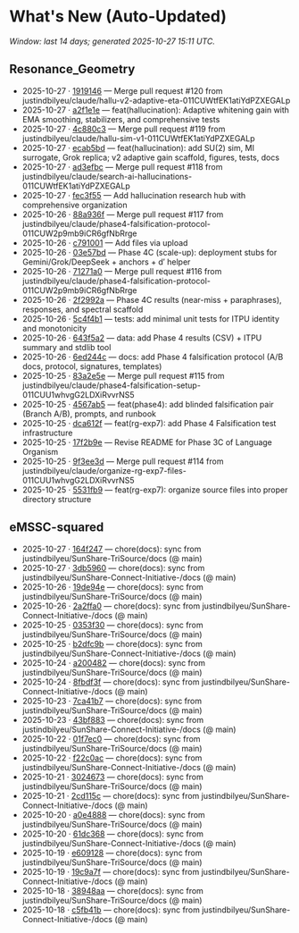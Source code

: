 # What's New (Auto-Updated)

_Window: last 14 days; generated 2025-10-27 15:11 UTC._

## Resonance_Geometry

- 2025-10-27 · [1919146](https://github.com/justindbilyeu/Resonance_Geometry/commit/1919146529211af822575aaaac05f61172377313) — Merge pull request #120 from justindbilyeu/claude/hallu-v2-adaptive-eta-011CUWtfEK1atiYdPZXEGALp
- 2025-10-27 · [a2f1e1e](https://github.com/justindbilyeu/Resonance_Geometry/commit/a2f1e1e1ffae3477e54d2781cfc1f128d855bace) — feat(hallucination): Adaptive whitening gain with EMA smoothing, stabilizers, and comprehensive tests
- 2025-10-27 · [4c880c3](https://github.com/justindbilyeu/Resonance_Geometry/commit/4c880c3099f1f968f6ce7c8c58b54051d074cc99) — Merge pull request #119 from justindbilyeu/claude/hallu-sim-v1-011CUWtfEK1atiYdPZXEGALp
- 2025-10-27 · [ecab5bd](https://github.com/justindbilyeu/Resonance_Geometry/commit/ecab5bdd35decf8b8bd661c16926d6806d8bfdbf) — feat(hallucination): add SU(2) sim, MI surrogate, Grok replica; v2 adaptive gain scaffold, figures, tests, docs
- 2025-10-27 · [ad3efbc](https://github.com/justindbilyeu/Resonance_Geometry/commit/ad3efbcd182b4e2af5f0cabb54faeb5b624cc9f8) — Merge pull request #118 from justindbilyeu/claude/search-ai-hallucinations-011CUWtfEK1atiYdPZXEGALp
- 2025-10-27 · [fec3f55](https://github.com/justindbilyeu/Resonance_Geometry/commit/fec3f552c2dd18b836e3436dba1f95c5fbbc32b0) — Add hallucination research hub with comprehensive organization
- 2025-10-26 · [88a936f](https://github.com/justindbilyeu/Resonance_Geometry/commit/88a936f8ccfff983cf8d276989075157ab690b4f) — Merge pull request #117 from justindbilyeu/claude/phase4-falsification-protocol-011CUW2p9mb9iCR6gfNbRrge
- 2025-10-26 · [c791001](https://github.com/justindbilyeu/Resonance_Geometry/commit/c7910013788b7753e960b92953bf0fbeeb00e074) — Add files via upload
- 2025-10-26 · [03e57bd](https://github.com/justindbilyeu/Resonance_Geometry/commit/03e57bd604b9417d282a2c65a5548617bdadbe5d) — Phase 4C (scale-up): deployment stubs for Gemini/Grok/DeepSeek + anchors + d′ helper
- 2025-10-26 · [71271a0](https://github.com/justindbilyeu/Resonance_Geometry/commit/71271a09d4405cd9aa59be3113b0572390327674) — Merge pull request #116 from justindbilyeu/claude/phase4-falsification-protocol-011CUW2p9mb9iCR6gfNbRrge
- 2025-10-26 · [2f2992a](https://github.com/justindbilyeu/Resonance_Geometry/commit/2f2992ae75b4c6fe661d38295da0f58824248bd3) — Phase 4C results (near-miss + paraphrases), responses, and spectral scaffold
- 2025-10-26 · [5c4f4b1](https://github.com/justindbilyeu/Resonance_Geometry/commit/5c4f4b153a62506ad0dc76108afe11224abe2aa7) — tests: add minimal unit tests for ITPU identity and monotonicity
- 2025-10-26 · [643f5a2](https://github.com/justindbilyeu/Resonance_Geometry/commit/643f5a25af6c1f525ccec553a4e52b3ac5e41057) — data: add Phase 4 results (CSV) + ITPU summary and stdlib tool
- 2025-10-26 · [6ed244c](https://github.com/justindbilyeu/Resonance_Geometry/commit/6ed244cc46f3659e7a33c34f8db1cfc3e0523664) — docs: add Phase 4 falsification protocol (A/B docs, protocol, signatures, templates)
- 2025-10-25 · [83a2e5e](https://github.com/justindbilyeu/Resonance_Geometry/commit/83a2e5eabc700b128e4c12fc3744ade83f42bf4e) — Merge pull request #115 from justindbilyeu/claude/phase4-falsification-setup-011CUU1whvgG2LDXiRvvrNS5
- 2025-10-25 · [4567ab5](https://github.com/justindbilyeu/Resonance_Geometry/commit/4567ab55145a9119690fd7fdd247b5edf8f96ecd) — feat(phase4): add blinded falsification pair (Branch A/B), prompts, and runbook
- 2025-10-25 · [dca612f](https://github.com/justindbilyeu/Resonance_Geometry/commit/dca612f245741595b7d5bfb3a6057d40b87a2915) — feat(rg-exp7): add Phase 4 Falsification test infrastructure
- 2025-10-25 · [17f2b9e](https://github.com/justindbilyeu/Resonance_Geometry/commit/17f2b9e521bfa845e7fa84778e564335a2839806) — Revise README for Phase 3C of Language Organism
- 2025-10-25 · [9f3ee3d](https://github.com/justindbilyeu/Resonance_Geometry/commit/9f3ee3dca9b8a351c9ed7e8890ef693181db479b) — Merge pull request #114 from justindbilyeu/claude/organize-rg-exp7-files-011CUU1whvgG2LDXiRvvrNS5
- 2025-10-25 · [5531fb9](https://github.com/justindbilyeu/Resonance_Geometry/commit/5531fb92c71ee42f5f71e16cdd6c9fb569359e66) — feat(rg-exp7): organize source files into proper directory structure

## eMSSC-squared

- 2025-10-27 · [164f247](https://github.com/justindbilyeu/eMSSC-squared/commit/164f2470799b2a16401d440d438ed3beeb2d2e92) — chore(docs): sync from justindbilyeu/SunShare-TriSource/docs (@ main)
- 2025-10-27 · [3db5960](https://github.com/justindbilyeu/eMSSC-squared/commit/3db5960e6c795d34473b8574f6bb0cfa0b40052b) — chore(docs): sync from justindbilyeu/SunShare-Connect-Initiative-/docs (@ main)
- 2025-10-26 · [19de94e](https://github.com/justindbilyeu/eMSSC-squared/commit/19de94e7b31d7548bba2ab4516fe75e4af068342) — chore(docs): sync from justindbilyeu/SunShare-TriSource/docs (@ main)
- 2025-10-26 · [2a2ffa0](https://github.com/justindbilyeu/eMSSC-squared/commit/2a2ffa08d5cd63b0739c8cd6571b1a68a388f9fc) — chore(docs): sync from justindbilyeu/SunShare-Connect-Initiative-/docs (@ main)
- 2025-10-25 · [0353f30](https://github.com/justindbilyeu/eMSSC-squared/commit/0353f30dc05733cd5837320f12a7348402ca1b6c) — chore(docs): sync from justindbilyeu/SunShare-TriSource/docs (@ main)
- 2025-10-25 · [b2dfc9b](https://github.com/justindbilyeu/eMSSC-squared/commit/b2dfc9b99f12791ff133eb871f35084620a97521) — chore(docs): sync from justindbilyeu/SunShare-Connect-Initiative-/docs (@ main)
- 2025-10-24 · [a200482](https://github.com/justindbilyeu/eMSSC-squared/commit/a200482f5cd03f543e8765e5e1f9460caa94214d) — chore(docs): sync from justindbilyeu/SunShare-TriSource/docs (@ main)
- 2025-10-24 · [8fbdf3f](https://github.com/justindbilyeu/eMSSC-squared/commit/8fbdf3fcbf26b9aa5f88d7e7b971308ef807a7c2) — chore(docs): sync from justindbilyeu/SunShare-Connect-Initiative-/docs (@ main)
- 2025-10-23 · [7ca41b7](https://github.com/justindbilyeu/eMSSC-squared/commit/7ca41b77a3b97b5cc3244e434402bd7c5ece5b39) — chore(docs): sync from justindbilyeu/SunShare-TriSource/docs (@ main)
- 2025-10-23 · [43bf883](https://github.com/justindbilyeu/eMSSC-squared/commit/43bf8832abef46d0d198047731c62775abbba6e5) — chore(docs): sync from justindbilyeu/SunShare-Connect-Initiative-/docs (@ main)
- 2025-10-22 · [01f7ec0](https://github.com/justindbilyeu/eMSSC-squared/commit/01f7ec0c46271fc4c72fff66fbb929f1e05c7cc7) — chore(docs): sync from justindbilyeu/SunShare-TriSource/docs (@ main)
- 2025-10-22 · [f22c0ac](https://github.com/justindbilyeu/eMSSC-squared/commit/f22c0ac30644533ca77307766f2fbbe261a5f108) — chore(docs): sync from justindbilyeu/SunShare-Connect-Initiative-/docs (@ main)
- 2025-10-21 · [3024673](https://github.com/justindbilyeu/eMSSC-squared/commit/3024673ac6b2e458239697184cfb927d3c46fa50) — chore(docs): sync from justindbilyeu/SunShare-TriSource/docs (@ main)
- 2025-10-21 · [2cd115c](https://github.com/justindbilyeu/eMSSC-squared/commit/2cd115cc51133ad8275b088677033bd1fb4bbd3e) — chore(docs): sync from justindbilyeu/SunShare-Connect-Initiative-/docs (@ main)
- 2025-10-20 · [a0e4888](https://github.com/justindbilyeu/eMSSC-squared/commit/a0e48880b9c6425384b8c893b8345a91a7847932) — chore(docs): sync from justindbilyeu/SunShare-TriSource/docs (@ main)
- 2025-10-20 · [61dc368](https://github.com/justindbilyeu/eMSSC-squared/commit/61dc368ff3ea38d4cac60ba07712034606e875e0) — chore(docs): sync from justindbilyeu/SunShare-Connect-Initiative-/docs (@ main)
- 2025-10-19 · [e609128](https://github.com/justindbilyeu/eMSSC-squared/commit/e6091285f39ef52c8184cac446f970a968c4a6d5) — chore(docs): sync from justindbilyeu/SunShare-TriSource/docs (@ main)
- 2025-10-19 · [19c9a7f](https://github.com/justindbilyeu/eMSSC-squared/commit/19c9a7f71a61dea76e4485f775ad63712580fca5) — chore(docs): sync from justindbilyeu/SunShare-Connect-Initiative-/docs (@ main)
- 2025-10-18 · [38948aa](https://github.com/justindbilyeu/eMSSC-squared/commit/38948aa13a25b7efe945e4be1f0bb713a135cc56) — chore(docs): sync from justindbilyeu/SunShare-TriSource/docs (@ main)
- 2025-10-18 · [c5fb41b](https://github.com/justindbilyeu/eMSSC-squared/commit/c5fb41b65280fc662de7d131a088d9687a3ac556) — chore(docs): sync from justindbilyeu/SunShare-Connect-Initiative-/docs (@ main)
